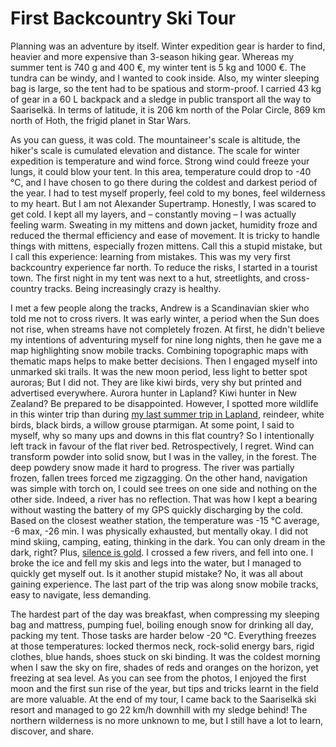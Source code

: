 # First Backcountry Ski Tour

Planning was an adventure by itself. Winter expedition gear is harder to find, heavier and more expensive than 3-season hiking gear. Whereas my summer tent is 740 g and 400 €, my winter tent is 5 kg and 1000 €. The tundra can be windy, and I wanted to cook inside. Also, my winter sleeping bag is large, so the tent had to be spatious and storm-proof. I carried 43 kg of gear in a 60 L backpack and a sledge in public transport all the way to Saariselkä. In terms of latitude, it is 206 km north of the Polar Circle, 869 km north of Hoth, the frigid planet in Star Wars.

As you can guess, it was cold. The mountaineer's scale is altitude, the hiker's scale is cumulated elevation and distance. The scale for winter expedition is temperature and wind force. Strong wind could freeze your lungs, it could blow your tent. In this area, temperature could drop to -40 °C, and I have chosen to go there during the coldest and darkest period of the year. I had to test myself properly, feel cold to my bones, feel wilderness to my heart. But I am not Alexander Supertramp. Honestly, I was scared to get cold. I kept all my layers, and – constantly moving – I was actually feeling warm. Sweating in my mittens and down jacket, humidity froze and reduced the thermal efficiency and ease of movement. It is tricky to handle things with mittens, especially frozen mittens. Call this a stupid mistake, but I call this experience: learning from mistakes. This was my very first backcountry experience far north. To reduce the risks, I started in a tourist town. The first night in my tent was next to a hut, streetlights, and cross-country tracks. Being increasingly crazy is healthy.

I met a few people along the tracks, Andrew is a Scandinavian skier who told me not to cross rivers. It was early winter, a period when the Sun does not rise, when streams have not completely frozen. At first, he didn't believe my intentions of adventuring myself for nine long nights, then he gave me a map highlighting snow mobile tracks. Combining topographic maps with thematic maps helps to make better decisions. Then I engaged myself into unmarked ski trails. It was the new moon period, less light to better spot auroras; But I did not. They are like kiwi birds, very shy but printed and advertised everywhere. Aurora hunter in Lapland? Kiwi hunter in New Zealand? Be prepared to be disappointed. However, I spotted more wildlife in this winter trip than during [my last summer trip in Lapland](story:Ruskadventure), reindeer, white birds, black birds, a willow grouse ptarmigan. At some point, I said to myself, why so many ups and downs in this flat country? So I intentionally left track in favour of the flat river bed. Retrospectively, I regret. Wind can transform powder into solid snow, but I was in the valley, in the forest. The deep powdery snow made it hard to progress. The river was partially frozen, fallen trees forced me zigzagging. On the other hand, navigation was simple with torch on, I could see trees on one side and nothing on the other side. Indeed, a river has no reflection. That was how I kept a bearing without wasting the battery of my GPS quickly discharging by the cold. Based on the closest weather station, the temperature was -15 °C average, -6 max, -26 min. I was physically exhausted, but mentally okay. I did not mind skiing, camping, eating, thinking in the dark. You can only dream in the dark, right? Plus, [silence is gold](story:Whitish_Dusk). I crossed a few rivers, and fell into one. I broke the ice and fell my skis and legs into the water, but I managed to quickly get myself out. Is it another stupid mistake? No, it was all about gaining experience. The last part of the trip was along snow mobile tracks, easy to navigate, less demanding.

The hardest part of the day was breakfast, when compressing my sleeping bag and mattress, pumping fuel, boiling enough snow for drinking all day, packing my tent. Those tasks are harder below -20 °C. Everything freezes at those temperatures: locked thermos neck, rock-solid energy bars, rigid clothes, blue hands, shoes stuck on ski binding. It was the coldest morning when I saw the sky on fire, shades of reds and oranges on the horizon, yet freezing at sea level. As you can see from the photos, I enjoyed the first moon and the first sun rise of the year, but tips and tricks learnt in the field are more valuable. At the end of my tour, I came back to the Saariselkä ski resort and managed to go 22 km/h downhill with my sledge behind! The northern wilderness is no more unknown to me, but I still have a lot to learn, discover, and share.
